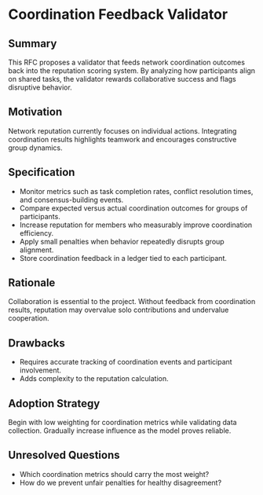 # Coordination Feedback Validator

<!-- Example path: rfcs/validators/003-coordination-feedback/README.md -->

## Summary
This RFC proposes a validator that feeds network coordination outcomes back into the reputation scoring system. By analyzing how participants align on shared tasks, the validator rewards collaborative success and flags disruptive behavior.

## Motivation
Network reputation currently focuses on individual actions. Integrating coordination results highlights teamwork and encourages constructive group dynamics.

## Specification
- Monitor metrics such as task completion rates, conflict resolution times, and consensus-building events.
- Compare expected versus actual coordination outcomes for groups of participants.
- Increase reputation for members who measurably improve coordination efficiency.
- Apply small penalties when behavior repeatedly disrupts group alignment.
- Store coordination feedback in a ledger tied to each participant.

## Rationale
Collaboration is essential to the project. Without feedback from coordination results, reputation may overvalue solo contributions and undervalue cooperation.

## Drawbacks
- Requires accurate tracking of coordination events and participant involvement.
- Adds complexity to the reputation calculation.

## Adoption Strategy
Begin with low weighting for coordination metrics while validating data collection. Gradually increase influence as the model proves reliable.

## Unresolved Questions
- Which coordination metrics should carry the most weight?
- How do we prevent unfair penalties for healthy disagreement?
